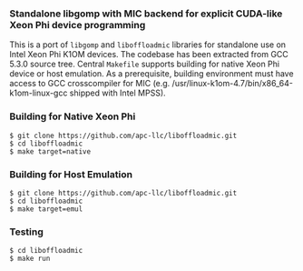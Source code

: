### Standalone libgomp with MIC backend for explicit CUDA-like Xeon Phi device programming

This is a port of `libgomp` and `liboffloadmic` libraries for standalone use on Intel Xeon Phi K1OM devices. The codebase has been extracted from GCC 5.3.0 source tree. Central `Makefile` supports building for native Xeon Phi device or host emulation. As a prerequisite, building environment must have access to GCC crosscompiler for MIC (e.g. /usr/linux-k1om-4.7/bin/x86_64-k1om-linux-gcc shipped with Intel MPSS).

### Building for Native Xeon Phi

```
$ git clone https://github.com/apc-llc/liboffloadmic.git
$ cd liboffloadmic
$ make target=native
```

### Building for Host Emulation

```
$ git clone https://github.com/apc-llc/liboffloadmic.git
$ cd liboffloadmic
$ make target=emul
```

### Testing

```
$ cd liboffloadmic
$ make run

```
